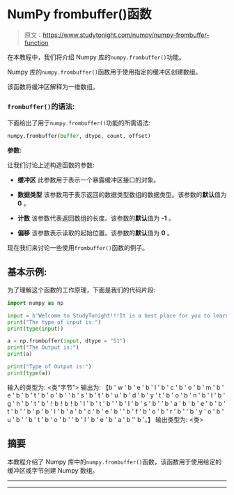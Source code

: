 # NumPy frombuffer()函数

> 原文：<https://www.studytonight.com/numpy/numpy-frombuffer-function>

在本教程中，我们将介绍 Numpy 库的`numpy.frombuffer()`功能。

Numpy 库的`numpy.frombuffer()`函数用于使用指定的缓冲区创建数组。

该函数将缓冲区解释为一维数组。

### `frombuffer()`的语法:

下面给出了用于`numpy.frombuffer()`功能的所需语法:

```py
numpy.frombuffer(buffer, dtype, count, offset) 
```

**参数:**

让我们讨论上述构造函数的参数:

*   **缓冲区**
    此参数用于表示一个暴露缓冲区接口的对象。

*   **数据类型**
    该参数用于表示返回的数据类型数组的数据类型。该参数的**默认**值为 **0** 。

*   **计数**
    该参数代表返回数组的长度。该参数的**默认**值为 **-1** 。

*   **偏移**
    该参数表示读取的起始位置。该参数的**默认**值为 **0** 。

现在我们来讨论一些使用`frombuffer()`函数的例子。

## 基本示例:

为了理解这个函数的工作原理，下面是我们的代码片段:

```py
import numpy as np  

input = b'Welcome to StudyTonight!!!It is a best place for you to learn coding online..'  
print("The type of input is:") 
print(type(input))

a = np.frombuffer(input, dtype = "S1")  
print("The Output is:") 
print(a)

print("Type of Output is:")
print(type(a)) 
```

输入的类型为:
<类“字节”>
输出为:
【b ' w ' b ' e ' b ' l ' b ' c ' b ' o ' b ' m ' b ' e ' b ' b ' t ' b ' o ' b ' ' b ' s ' b ' t ' b ' u '
b ' d ' b ' y ' t ' b ' o ' b ' n ' b ' I ' b ' g ' h ' b ' t ' b '！b！b！b ' I ' b ' t '
b ' ' b ' I ' b ' s ' b ' ' b ' a ' b ' b ' e ' b ' b ' t ' b ' ' b ' p ' b ' l ' b ' a '
b ' c ' b ' e ' b ' ' b ' f ' b ' o ' b ' r ' b ' ' b ' y ' o ' b ' u ' b ' ' b ' t ' b ' o ' b ' '
b ' l ' b ' e ' b ' a ' b '' b '。】
输出类型为:
<类>

## 摘要

本教程介绍了 Numpy 库中的`numpy.frombuffer()`函数，该函数用于使用给定的缓冲区或字节创建 Numpy 数组。

* * *

* * *